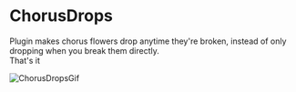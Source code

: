 # ChorusDrops

Plugin makes chorus flowers drop anytime they're broken, instead of only dropping when you break them directly.
<br>That's it

![ChorusDropsGif](https://user-images.githubusercontent.com/45906780/175381502-80e204b1-7d36-407f-ab7f-bfe549d4c21d.gif)
